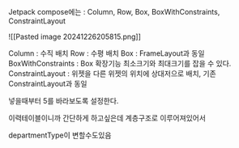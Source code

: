 
Jetpack compose에는 : Column, Row, Box, BoxWithConstraints, ConstraintLayout


![[Pasted image 20241226205815.png]]

Column : 수직 배치
Row : 수평 배치
Box : FrameLayout과 동일
BoxWithConstraints : Box 확장기능 최소크기와 최대크기를 잡을 수 있다.
ConstraintLayout : 위젯을 다른 위젯의 위치에 상대저으로 배치,
기존 ConstraintLayout과 동일


넣을때부터 5를 바라보도록 설정한다.

이력테이블이니까 간단하게 하고싶은데
계층구조로 이루어져있어서 

departmentType이 변할수도있음


